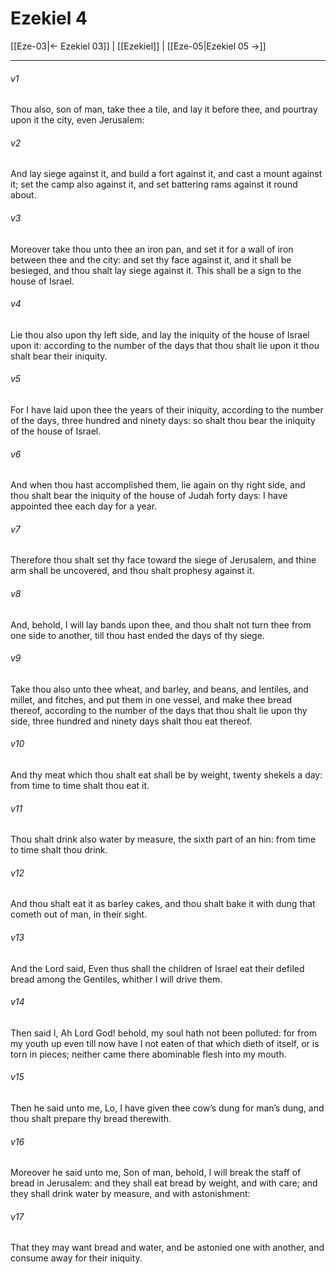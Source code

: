 # Ezekiel 4

[[Eze-03|← Ezekiel 03]] | [[Ezekiel]] | [[Eze-05|Ezekiel 05 →]]
***

###### v1
Thou also, son of man, take thee a tile, and lay it before thee, and pourtray upon it the city, even Jerusalem:
###### v2
And lay siege against it, and build a fort against it, and cast a mount against it; set the camp also against it, and set battering rams against it round about.
###### v3
Moreover take thou unto thee an iron pan, and set it for a wall of iron between thee and the city: and set thy face against it, and it shall be besieged, and thou shalt lay siege against it. This shall be a sign to the house of Israel.
###### v4
Lie thou also upon thy left side, and lay the iniquity of the house of Israel upon it: according to the number of the days that thou shalt lie upon it thou shalt bear their iniquity.
###### v5
For I have laid upon thee the years of their iniquity, according to the number of the days, three hundred and ninety days: so shalt thou bear the iniquity of the house of Israel.
###### v6
And when thou hast accomplished them, lie again on thy right side, and thou shalt bear the iniquity of the house of Judah forty days: I have appointed thee each day for a year.
###### v7
Therefore thou shalt set thy face toward the siege of Jerusalem, and thine arm shall be uncovered, and thou shalt prophesy against it.
###### v8
And, behold, I will lay bands upon thee, and thou shalt not turn thee from one side to another, till thou hast ended the days of thy siege.
###### v9
Take thou also unto thee wheat, and barley, and beans, and lentiles, and millet, and fitches, and put them in one vessel, and make thee bread thereof, according to the number of the days that thou shalt lie upon thy side, three hundred and ninety days shalt thou eat thereof.
###### v10
And thy meat which thou shalt eat shall be by weight, twenty shekels a day: from time to time shalt thou eat it.
###### v11
Thou shalt drink also water by measure, the sixth part of an hin: from time to time shalt thou drink.
###### v12
And thou shalt eat it as barley cakes, and thou shalt bake it with dung that cometh out of man, in their sight.
###### v13
And the Lord said, Even thus shall the children of Israel eat their defiled bread among the Gentiles, whither I will drive them.
###### v14
Then said I, Ah Lord God! behold, my soul hath not been polluted: for from my youth up even till now have I not eaten of that which dieth of itself, or is torn in pieces; neither came there abominable flesh into my mouth.
###### v15
Then he said unto me, Lo, I have given thee cow’s dung for man’s dung, and thou shalt prepare thy bread therewith.
###### v16
Moreover he said unto me, Son of man, behold, I will break the staff of bread in Jerusalem: and they shall eat bread by weight, and with care; and they shall drink water by measure, and with astonishment:
###### v17
That they may want bread and water, and be astonied one with another, and consume away for their iniquity. 
